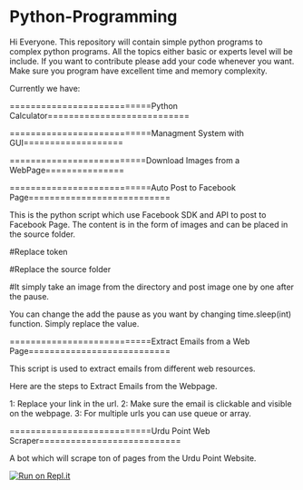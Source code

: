 # Python-Programming
Hi Everyone. This repository will contain simple python programs to complex python programs. All the topics either basic or experts level will be include. If you want to contribute please add your code whenever you want. Make sure you program have excellent time and memory complexity.

Currently we have:

===========================Python Calculator===========================

===========================Managment System with GUI===================

==========================Download Images from a WebPage===============

===========================Auto Post to Facebook Page===========================

This is the python script which use Facebook SDK and API to post to Facebook Page. The content is in the form of images and can be placed in the source folder.

#Replace token

#Replace the source folder

#It simply take an image from the directory and post image one by one after the pause.

You can change the add the pause as you want by changing time.sleep(int) function. Simply replace the value.

===========================Extract Emails from a Web Page===========================


This script is used to extract emails from different web resources.

Here are the steps to Extract Emails from the Webpage.

1: Replace your link in the url. 2: Make sure the email is clickable and visible on the webpage. 3: For multiple urls you can use queue or array.



===========================Urdu Point Web Scraper===========================


A bot which will scrape ton of pages from the Urdu Point Website.

[![Run on Repl.it](https://repl.it/badge/github/muhamdasim/Pythom-Programming)](https://repl.it/github/muhamdasim/Pythom-Programming)
